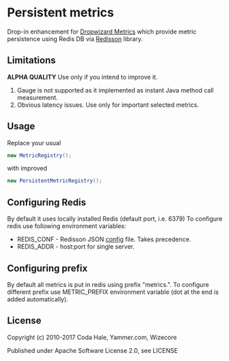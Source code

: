 # Persistent metrics

Drop-in enhancement for [Dropwizard Metrics](http://metrics.dropwizard.io/) which provide metric persistence using Redis DB via [Redisson](https://github.com/redisson/redisson) library.

## Limitations

__ALPHA QUALITY__ Use only if you intend to improve it.

  1. Gauge is not supported as it implemented as instant Java method call measurement.
  2. Obvious latency issues. Use only for important selected metrics.

## Usage

Replace your usual
```java 
new MetricRegistry();
```

with improved

```java
new PersistentMetricRegistry();
```

## Configuring Redis

By default it uses locally installed Redis (default port, i.e. 6379)
To configure redis use following environment variables:

  * REDIS_CONF - Redisson JSON [config](https://github.com/redisson/redisson/wiki/2.-Configuration#221-jsonyaml-file-based-configuration) file. Takes precedence.
  * REDIS_ADDR - host:port for single server.

## Configuring prefix

By default all metrics is put in redis using prefix "metrics.".
To configure different prefix use METRIC_PREFIX environment variable (dot at the end is added automatically).

## License

Copyright (c) 2010-2017 Coda Hale, Yammer.com, Wizecore

Published under Apache Software License 2.0, see LICENSE

